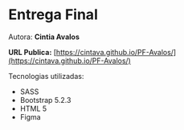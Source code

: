 # Entrega Final 

Autora: **Cintia Avalos**

**URL Publica:** [https://cintava.github.io/PF-Avalos/](https://cintava.github.io/PF-Avalos/)

Tecnologias utilizadas:
 - SASS
 - Bootstrap 5.2.3
 - HTML 5 
 - Figma














